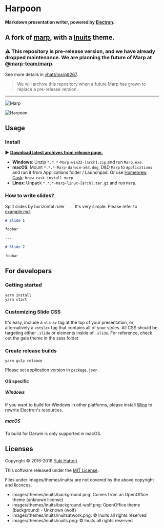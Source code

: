 Harpoon
=======

**Markdown presentation writer, powered by [Electron](http://electron.atom.io/).**

**A fork of [marp](https://yhatt.github.io/marp/), with a [Inuits](https://inuits.eu) theme.**
---

### :warning: **This repository is pre-release version, and we have already dropped maintenance.** We are planning the future of Marp at [**@marp-team/marp**](https://github.com/marp-team/marp).

See more details in [yhatt/marp#267](https://github.com/yhatt/marp/issues/267).

> We will archive this repository when a future Marp has grown to replace a pre-release version.

---

![Marp](screenshot.png)

![Harpoon](screenshot-inuits.png)


## Usage

### Install

:arrow_forward: **[Download latest archives from release page.](https://github.com/yhatt/marp/releases)**

- **Windows**: Unzip `*.*.*-Marp-win32-[arch].zip` and run `Marp.exe`.
- **macOS**: Mount `*.*.*-Marp-darwin-x64.dmg`, D&D `Marp` to `Applications` and run it from Applications folder / Launchpad. Or use [Homebrew](http://brew.sh) [Cask](https://caskroom.github.io): `brew cask install marp`
- **Linux**: Unpack `*.*.*-Marp-linux-[arch].tar.gz` and run `Marp`.

### How to write slides?

Split slides by horizontal ruler `---`. It's very simple. Please refer to [example.md](https://raw.githubusercontent.com/yhatt/marp/master/example.md).

```md
# Slide 1

foobar

---

# Slide 2

foobar
```

## For developers

### Getting started

```
yarn install
yarn start
```

### Customizing Slide CSS

It's easy, include a `<link>` tag at the top of your presentation, or alternatively a `<style>` tag that contains all of your styles. All CSS should be targeting either `.slide` or elements inside of `.slide`. For reference, check out the gaia theme in the sass folder.

### Create release builds

```
yarn gulp release
```

Please set application version in `package.json`.

#### OS specific

##### Windows

If you want to build for Windows in other platforms, please install [Wine](https://www.winehq.org/) to rewrite Electron's resources.

##### macOS

To build for Darwin is only supported in macOS.

## Licenses

Copyright &copy; 2016-2018 [Yuki Hattori](https://github.com/yhatt).

This software released under the [MIT License](https://github.com/yhatt/marp/blob/master/LICENSE).

Files under images/themes/inuits/ are not covered by the above copyright and
licences.

- images/themes/inuits/background.png: Comes from an OpenOffice theme (unknown license)
- images/themes/inuits/background-wolf.png: OpenOffice theme (background) - Unknown (wolf)
- images/themes/inuits/inuitsatwork.png: &copy; Inuits all rights reserved
- images/themes/inuits/inuits.png: &copy; Inuits all rights reserved


